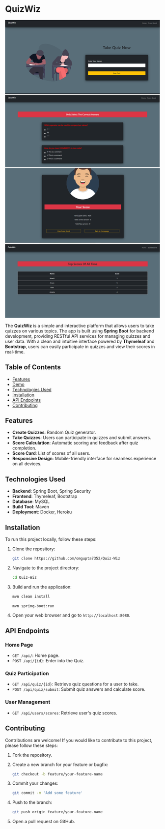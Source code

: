 # QuizWiz
![QUIZWIZ](quizwiz1.png)
![](quizwiz2.png)
![](quizwiz3.png)
![](quizwiz4.png)

The **QuizWiz** is a simple and interactive platform that allows users to take quizzes on various topics. The app is built using **Spring Boot** for backend development, providing RESTful API services for managing quizzes and user data. With a clean and intuitive interface powered by **Thymeleaf** and **Bootstrap**, users can easily participate in quizzes and view their scores in real-time.

## Table of Contents

- [Features](#features)
- [Demo](#demo)
- [Technologies Used](#technologies-used)
- [Installation](#installation)
- [API Endpoints](#api-endpoints)
- [Contributing](#contributing)

## Features

- **Create Quizzes**: Random Quiz generator.
- **Take Quizzes**: Users can participate in quizzes and submit answers.
- **Score Calculation**: Automatic scoring and feedback after quiz completion.
- **Score Card**: List of scores of all users.
- **Responsive Design**: Mobile-friendly interface for seamless experience on all devices.

## Technologies Used
- **Backend**: Spring Boot, Spring Security
- **Frontend**: Thymeleaf, Bootstrap
- **Database**: MySQL
- **Build Tool**: Maven
- **Deployment**: Docker, Heroku

## Installation

To run this project locally, follow these steps:

1. Clone the repository:

    ```bash
    git clone https://github.com/omgupta7352/Quiz-Wiz
    ```

2. Navigate to the project directory:

    ```bash
    cd Quiz-Wiz
    ```


3. Build and run the application:

    ```bash
    mvn clean install
    ```

    ```bash
    mvn spring-boot:run
    ```
    

4. Open your web browser and go to `http://localhost:8080`.

## API Endpoints

### Home Page
- `GET /api/`: Home page.
- `POST /api/{id}`: Enter into the Quiz.
  
### Quiz Participation
- `GET /api/quiz/{id}`: Retrieve quiz questions for a user to take.
- `POST /api/quiz/submit`: Submit quiz answers and calculate score.

### User Management
- `GET /api/users/scores`: Retrieve user's quiz scores.

## Contributing

Contributions are welcome! If you would like to contribute to this project, please follow these steps:

1. Fork the repository.
2. Create a new branch for your feature or bugfix:

    ```bash
    git checkout -b feature/your-feature-name
    ```

3. Commit your changes:

    ```bash
    git commit -m 'Add some feature'
    ```

4. Push to the branch:

    ```bash
    git push origin feature/your-feature-name
    ```

5. Open a pull request on GitHub.
  
